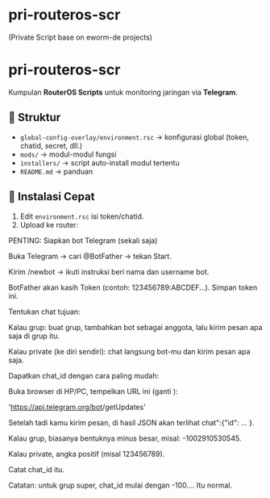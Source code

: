 # pri-routeros-scr
(Private Script base on eworm-de projects)

# pri-routeros-scr

Kumpulan **RouterOS Scripts** untuk monitoring jaringan via **Telegram**.

## 📂 Struktur
- `global-config-overlay/environment.rsc` → konfigurasi global (token, chatid, secret, dll.)
- `mods/` → modul-modul fungsi
- `installers/` → script auto-install modul tertentu
- `README.md` → panduan

## 🚀 Instalasi Cepat
1. Edit `environment.rsc` isi token/chatid.
2. Upload ke router:  





PENTING:
Siapkan bot Telegram (sekali saja)



Buka Telegram → cari @BotFather → tekan Start.

Kirim /newbot → ikuti instruksi beri nama dan username bot.

BotFather akan kasih Token (contoh: 123456789:ABCDEF...). Simpan token ini.

Tentukan chat tujuan:

Kalau grup: buat grup, tambahkan bot sebagai anggota, lalu kirim pesan apa saja di grup itu.

Kalau private (ke diri sendiri): chat langsung bot-mu dan kirim pesan apa saja.

Dapatkan chat_id dengan cara paling mudah:

Buka browser di HP/PC, tempelkan URL ini (ganti <TOKEN>):

'https://api.telegram.org/bot<TOKEN>/getUpdates'


Setelah tadi kamu kirim pesan, di hasil JSON akan terlihat chat":{"id": ... }.

Kalau grup, biasanya bentuknya minus besar, misal: -1002910530545.

Kalau private, angka positif (misal 123456789).

Catat chat_id itu.

Catatan: untuk grup super, chat_id mulai dengan -100.... Itu normal.


